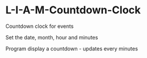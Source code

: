 # L-I-A-M-Countdown-Clock
Countdown clock for events

Set the date, month, hour and minutes

Program display a countdown - updates every minutes
